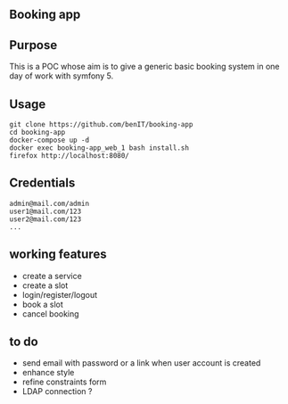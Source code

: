 ## Booking app

## Purpose

This is a POC whose aim is to give a generic basic booking system in one day of work with symfony 5.


## Usage

    git clone https://github.com/benIT/booking-app
    cd booking-app
    docker-compose up -d
    docker exec booking-app_web_1 bash install.sh
    firefox http://localhost:8080/


## Credentials

    admin@mail.com/admin
    user1@mail.com/123
    user2@mail.com/123
    ...
    
## working features

* create a service
* create a slot
* login/register/logout
* book a slot
* cancel booking

## to do 

* send email with password or a link when user account is created
* enhance style
* refine constraints form
* LDAP connection ?